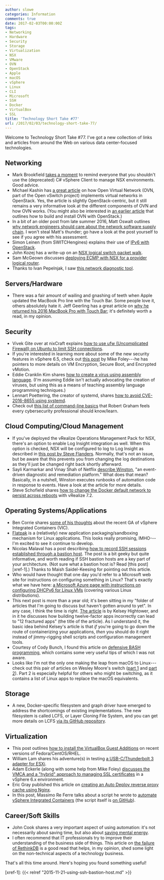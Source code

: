 ```yaml
---
author: slowe
categories: Information
comments: true
date: 2017-02-03T00:00:00Z
tags:
- Networking
- Hardware
- Security
- Storage
- Virtualization
- NSX
- VMware
- OVN
- OpenStack
- Apple
- macOS
- vSphere
- Linux
- CLI
- Microsoft
- SSH
- Docker
- VirtualBox
- SSL
title: 'Technology Short Take #77'
url: /2017/02/03/technology-short-take-77/
---
```


Welcome to Technology Short Take #77. I've got a new collection of links and articles from around the Web on various data center-focused technologies.

## Networking

* Mark Brookfield [takes a moment][link-6] to remind everyone that you shouldn't use the (deprecated) C# vSphere Client to manage NSX environments. Good advice.
* Michael Kashin has [a great article][link-9] on how Open Virtual Network (OVN, part of the Open vSwitch project) implements virtual networks in OpenStack. Yes, the article is slightly OpenStack-centric, but it still remains a very informative look at the different components of OVN and how OVN works. (You might also be interested in [an earlier article][link-10] that outlines how to build and install OVN with OpenStack.)
* In a bit of an older post from late summer 2016, Matt Oswalt outlines [why network engineers should care about the network software supply chain][link-11]. I won't steal Matt's thunder; go have a look at the post yourself to see if you agree with his assessment.
* Simon Leinen (from SWITCHengines) explains their use of [IPv6 with OpenStack][link-15].
* John Kozej has a write-up on an [NSX logical switch packet walk][link-17].
* Sam McGeown discusses [deploying ECMP with NSX for a provider logical router][link-18].
* Thanks to Ivan Pepelnjak, I saw [this network diagnostic tool][link-29].

## Servers/Hardware

* There was a fair amount of wailing and gnashing of teeth when Apple updated the MacBook Pro line with the Touch Bar. Some people love it, others absolutely hate it. Jeff Geerling has a great article on [why he returned his 2016 MacBook Pro with Touch Bar][link-33]; it's definitely worth a read, in my opinion.

## Security

* Vivek Gite over at nixCraft explains [how to use ufw (Uncomplicated Firewall) on Ubuntu to limit SSH connections][link-19].
* If you're interested in learning more about some of the new security features in vSphere 6.5, check out [this post][link-20] by Mike Foley---he has pointers to more details on VM Encryption, Secure Boot, and Encrypted vMotion.
* Eddie Cranklin Kim shares [how to create a virus using assembly language][link-28]. (I'm assuming Eddie isn't actually advocating the creation of viruses, but using this as a means of teaching assembly language programming techniques.)
* Lennart Poettering, the creator of systemd, shares [how to avoid CVE-2016-8655 using systemd][link-30].
* Check out [this list of command-line basics][link-32] that Robert Graham feels every cybersecurity professional should know/learn.

## Cloud Computing/Cloud Management

* If you've deployed the vRealize Operations Management Pack for NSX, there's an option to enable Log Insight integration as well. When this option is checked, NSX will be configured to log to Log Insight as described in [this post by Steve Flanders][link-4]. Normally, that's not an issue, but be aware that this prevents you from changing the log destinations as they'll just be changed right back shortly afterward.
* Sayli Karmarkar and Vinay Shah of Netflix [describe Winston][link-12], "an event-driven diagnostic and remediation platform." What does that mean? Basically, in a nutshell, Winston executes runbooks of automation code in response to events. Have a look at the article for more details.
* Steve Schofield shares [how to change the Docker default network to persist across reboots][link-21] with vRealize 7.2.

## Operating Systems/Applications

* Ben Corrie shares [some of his thoughts][link-3] about the recent GA of vSphere Integrated Containers (VIC).
* [Flatpak][link-5] is a (relatively) new application packaging/sandboxing mechanism for Linux applications. This looks really promising, IMHO---I'm excited to see it continue to develop.
* Nicolas Malaval has a post describing [how to record SSH sessions established through a bastion host][link-8]. The post is a bit geeky but quite informative, and worth reading if SSH bastion hosts are a key part of your architecture. (Not sure what a bastion host is? Read [this post][xref-1].) Thanks to Maish Saidel-Keesing for pointing out this article.
* Who would have thought that one day you'd refer to a Microsoft web site for instructions on configuring something in Linux? That's exactly what we have here: [a Microsoft Azure page with instructions on configuring DHCPv6 for Linux VMs][link-13] (covering various Linux distributions).
* This next post is more than a year old; it's been sitting in my "folder of articles that I'm going to discuss but haven't gotten around to yet". In any case, I think the time is right. [The article][link-14] is by Kelsey Hightower, and in it he discusses how building twelve-factor apps incorrectly can lead to "12 fractured apps" (the title of the article). As I understand it, the basic idea behind Kelsey's article is that _if_ you're going to go down the route of containerizing your applications, _then_ you should do it right instead of jimmy-rigging shell scripts and configuration management tools.
* Courtesy of Cody Bunch, I found this article on [defensive BASH programming][link-16], which contains some very useful tips of which I was not aware.
* Looks like I'm not the only one making the leap from macOS to Linux---check out this pair of articles on Wesley Moore's switch ([part 1][link-26] and [part 2][link-27]). Part 2 is especially helpful for others who might be switching, as it contains a list of Linux apps to replace the macOS equivalents.

## Storage

* A new, Docker-specific filesystem and graph driver have emerged to address the shortcomings of existing implementations. The new filesystem is called LCFS, or Layer Cloning File System, and you can get more details on LCFS [via its GitHub repository][link-34].

## Virtualization

* This post outlines [how to install the VirtualBox Guest Additions][link-1] on recent versions of Fedora/CentOS/RHEL.
* William Lam shares his adventure(s) in testing [a USB-C/Thunderbolt 3 adapter for ESXi][link-2].
* Adam Eckerle (along with some help from Mike Foley) [discusses the VMCA and a "hybrid" approach to managing SSL certificates][link-7] in a vSphere 6.x environment.
* Eric Gray published this article on [creating an Auto Deploy reverse proxy cache using Nginx][link-22].
* In this post, Massimo Re Ferre talks about a script he wrote to [automate vSphere Integrated Containers][link-23] (the script itself is [on GitHub][link-24]).

## Career/Soft Skills

* John Cook shares a very important aspect of using automation: it's not necessarily about saving time, but also about [saving mental energy][link-25].
* I often recommend that IT professionals try to improve their understanding of the business side of things. This article on [the failure of RethinkDB][link-31] is a good read that helps, in my opinion, shed some light on the non-technical aspects of a technology business.

That's all this time around. Here's hoping you found something useful!

[link-1]: https://www.if-not-true-then-false.com/2010/install-virtualbox-guest-additions-on-fedora-centos-red-hat-rhel/
[link-2]: http://www.virtuallyghetto.com/2017/01/functional-usb-c-thunderbolt-3-ethernet-adapter-for-esxi-5-5-6-0-6-5.html
[link-3]: http://bensdoings.com/2017/01/19/vics-uncool-ga/
[link-4]: http://sflanders.net/2015/12/21/logging-nsx-with-log-insight/
[link-5]: http://flatpak.org/
[link-6]: https://virtualhobbit.com/2017/01/27/dont-cripple-your-nsx-installation-with-host-profiles-and-the-c-client/
[link-7]: https://blogs.vmware.com/vsphere/2017/01/walkthrough-hybrid-ssl-certificate-replacement.html
[link-8]: https://aws.amazon.com/blogs/security/how-to-record-ssh-sessions-established-through-a-bastion-host/
[link-9]: http://networkop.co.uk/blog/2016/12/10/ovn-part2/
[link-10]: http://networkop.co.uk/blog/2016/11/27/ovn-part1/
[link-11]: https://keepingitclassless.net/2016/08/importance-network-supply-chain/
[link-12]: http://techblog.netflix.com/2016/08/introducing-winston-event-driven.html
[link-13]: https://docs.microsoft.com/en-us/azure/load-balancer/load-balancer-ipv6-for-linux
[link-14]: https://medium.com/@kelseyhightower/12-fractured-apps-1080c73d481c#.v4n8th7ac
[link-15]: https://cloudblog.switch.ch/2016/07/07/switchengines-under-the-hood-basic-ipv6-configuration/
[link-16]: http://www.kfirlavi.com/blog/2012/11/14/defensive-bash-programming/
[link-17]: https://thewificable.com/2017/01/30/nsx-logical-switch-packet-walk/
[link-18]: http://www.definit.co.uk/2017/01/deploying-ecmp-for-nsx-provider-logical-router/
[link-19]: https://www.cyberciti.biz/faq/howto-limiting-ssh-connections-with-ufw-on-ubuntu-debian/
[link-20]: https://blogs.vmware.com/vsphere/2017/01/vsphere-6-5-security-product-walkthroughs.html
[link-21]: http://iislogs.com/steveschofield/2017/01/12/change-docker-default-network-to-persist-reboots-and-vrealize-automation/
[link-22]: http://www.vcritical.com/2017/01/easy-auto-deploy-reverse-proxy-cache-with-an-nginx-container/
[link-23]: http://www.it20.info/2017/01/automating-vsphere-integrated-containers-deployments/
[link-24]: https://github.com/mreferre/vic-product-machine
[link-25]: https://www.johndcook.com/blog/2015/12/22/automate-to-save-mental-energy-not-time/
[link-26]: http://bitcannon.net/post/finding-an-alternative-to-mac-os-x/
[link-27]: http://bitcannon.net/post/finding-an-alternative-to-mac-os-x-part-2/
[link-28]: https://cranklin.wordpress.com/2016/12/26/how-to-create-a-virus-using-the-assembly-language/
[link-29]: https://github.com/mehrdadrad/mylg
[link-30]: http://0pointer.net/blog/avoiding-cve-2016-8655-with-systemd.html
[link-31]: http://www.defstartup.org/2017/01/18/why-rethinkdb-failed.html
[link-32]: http://blog.erratasec.com/2017/01/the-command-line-for-cybersec.html
[link-33]: https://www.jeffgeerling.com/blog/2017/i-returned-my-2016-macbook-pro-touch-bar
[link-34]: https://github.com/portworx/lcfs
[xref-1]: {{< relref "2015-11-21-using-ssh-bastion-host.md" >}}
